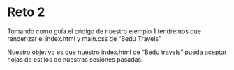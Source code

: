 # Reto 2

Tomando como guía el código de nuestro ejemplo 1 tendremos que renderizar el index.html y main.css de “Bedu Travels”

Nuestro objetivo es que nuestro index.html de “Bedu travels” pueda aceptar hojas de estilos de nuestras sesiones pasadas.


